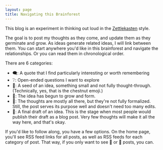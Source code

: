 ```yaml
---
layout: page
title: Navigating this Brainforest
---
```


This blog is an experiment in thinking out loud in the [Zettlekasten](https://en.wikipedia.org/wiki/Zettelkasten) style.

The goal is to post my thoughts as they come, and update them as they germinate and grow. As ideas generate related ideas, I will link between them. You can start anywhere you'd like in this brainforest and navigate the relationships. Or you can read them in chronological order.

There are 6 categories:
- 🗨️: A quote that I find particularly interesting or worth remembering
- ❔: Open-ended questions I want to explore
- 🌰: A seed of an idea, something small and not fully thought-through. (Technically, yes, that is the chestnut emoji.)
- 🌱: The idea has begun to grow and form.
- 🌳: The thoughts are mostly all there, but they're not fully formalized. Still, the post serves its purpose well and doesn't need too many edits.
- 🌲: A final draft of an idea. This is the stage when most people would publish their draft as a blog post. Very few thoughts will make it all the way here, and that's okay.

If you'd like to follow along, you have a few options. On the home page, you'll see RSS feed links for all posts, as well as RSS feeds for each category of post. That way, if you only want to see 🌳 or 🌲 posts, you can.

